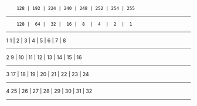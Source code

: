         128 | 192 | 224 | 240 | 248 | 252 | 254 | 255
______________________________________________________
        128 |  64 |  32 |  16 |  8  |  4  |  2  |  1
______________________________________________________
1        1  |  2  |  3  |  4  |  5  |  6  |  7  |  8  
   ___________________________________________________
2        9  | 10  | 11  | 12  | 13  | 14  | 15  | 16 
   ___________________________________________________
3        17 | 18  | 19  | 20  | 21  | 22  | 23  | 24
   ___________________________________________________
4        25 | 26  | 27  | 28  | 29  | 30  | 31  | 32
   ___________________________________________________
